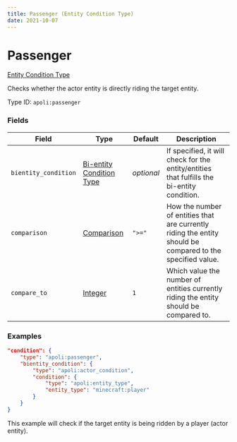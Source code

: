 ```yaml
---
title: Passenger (Entity Condition Type)
date: 2021-10-07
---
```


# Passenger

[Entity Condition Type](../entity_condition_types.md)

Checks whether the actor entity is directly riding the target entity.

Type ID: `apoli:passenger`

### Fields

Field  | Type | Default | Description
-------|------|---------|------------
`bientity_condition` | [Bi-entity Condition Type](../bientity_condition_types.md) | _optional_ | If specified, it will check for the entity/entities that fulfills the bi-entity condition.
`comparison` | [Comparison](../data_types/comparison.md) | `">="` | How the number of entities that are currently riding the entity should be compared to the specified value.
`compare_to` | [Integer](../data_types/integer.md) | `1` | Which value the number of entities currently riding the entity should be compared to.

### Examples

```json
"condition": {
    "type": "apoli:passenger",
    "bientity_condition": {
        "type": "apoli:actor_condition",
        "condition": {
            "type": "apoli:entity_type",
            "entity_type": "minecraft:player"
        }
    }
}
```

This example will check if the target entity is being ridden by a player (actor entity).
